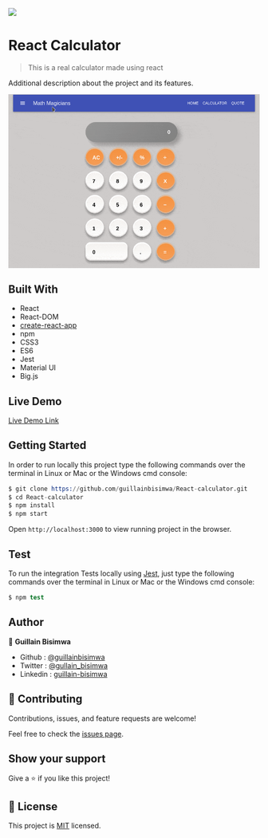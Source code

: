 ![](https://img.shields.io/badge/Microverse-blueviolet)

# React Calculator

> This is a real calculator made using react

Additional description about the project and its features.

<img src="./assets/calculator.gif" alt="Screenshot" style="margin: auto; display: block">

## Built With

- React
- React-DOM
- [create-react-app](https://github.com/facebook/create-react-app)
- npm
- CSS3
- ES6
- Jest
- Material UI
- Big.js

## Live Demo

[Live Demo Link](https://react-calculator-g.herokuapp.com/)

## Getting Started

In order to run locally this project type the following commands over the terminal in Linux or Mac or the Windows cmd console:

```s
$ git clone https://github.com/guillainbisimwa/React-calculator.git
$ cd React-calculator
$ npm install
$ npm start

```

Open `http://localhost:3000` to view running project in the browser.

## Test

To run the integration Tests locally using [Jest](https://jestjs.io/), just type the following commands over the terminal in Linux or Mac or the Windows cmd console:

```s
$ npm test

```

## Author

👤 **Guillain Bisimwa**

- Github : [@guillainbisimwa](https://github.com/guillainbisimwa)
- Twitter : [@gullain_bisimwa](https://twitter.com/gullain_bisimwa)
- Linkedin : [guillain-bisimwa](https://www.linkedin.com/in/guillain-bisimwa-8a8b7a7b/)

## 🤝 Contributing

Contributions, issues, and feature requests are welcome!

Feel free to check the [issues page](https://github.com/guillainbisimwa/React-calculator/issues).

## Show your support

Give a ⭐️ if you like this project!

## 📝 License

This project is [MIT](lic.url) licensed.
